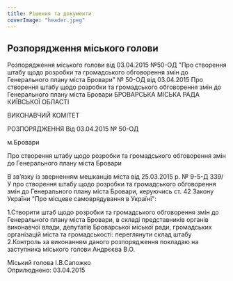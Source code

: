 ```yaml
---
title: Рішення та документи
coverImage: "header.jpeg"
---
```


## Розпорядження міського голови

Розпорядження міського голови від 03.04.2015 №50-ОД "Про створення штабу щодо розробки та громадського обговорення змін до Генерального плану міста Бровари"
№ 50-ОД
від 03.04.2015
Про створення штабу щодо розробки та громадського обговорення змін до Генерального плану міста Бровари
 БРОВАРСЬКА   МІСЬКА   РАДА   КИЇВСЬКОЇ  ОБЛАСТІ

 ВИКОНАВЧИЙ КОМІТЕТ

РОЗПОРЯДЖЕННЯ
 Від  03.04.2015  № 50-ОД 

 м.Бровари

Про створення штабу щодо розробки та громадського обговорення змін до Генерального плану міста Бровари 

В зв’язку із зверненням мешканців міста від 25.03.2015 р. № 9-5-Д 339/У про створення штабу щодо розробки та громадського обговорення змін до Генерального плану міста Бровари, керуючись  ст. 42 Закону України "Про місцеве самоврядування  в Україні":
 
1.Створити штаб щодо розробки та громадського обговорення змін до Генерального плану міста Бровари, в складі представників органів виконавчої влади, депутатів Броварської міської ради, громадських організацій міста та громадськості: переглянути склад штабу
2.Контроль за виконанням даного розпорядження покладаю на заступника міського голови Андрєєва В.О.

 
Міський голова                                                                      І.В.Сапожко      
Оприлюднено: 03.04.2015
